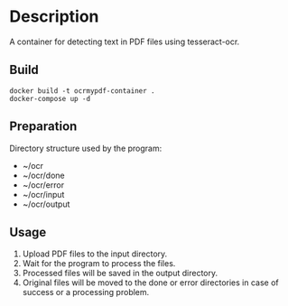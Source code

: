 # Description
A container for detecting text in PDF files using tesseract-ocr.
## Build
```
docker build -t ocrmypdf-container .
docker-compose up -d
```
## Preparation
Directory structure used by the program:
- ~/ocr
- ~/ocr/done
- ~/ocr/error
- ~/ocr/input
- ~/ocr/output
## Usage
1. Upload PDF files to the input directory.
2. Wait for the program to process the files.
3. Processed files will be saved in the output directory.
4. Original files will be moved to the done or error directories in case of success or a processing problem.
